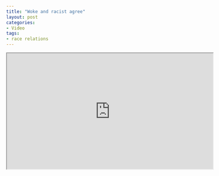 ```yaml
---
title: "Woke and racist agree"
layout: post
categories:
- Video
tags:
- race relations
---
```


<iframe width="560" height="315" src="https://www.youtube.com/embed/Ev373c7wSRg?si=zZz6FcUREMUd2RtG" title="Woke and racist agree" allow="accelerometer; autoplay; clipboard-write; encrypted-media; gyroscope; picture-in-picture; web-share" referrerpolicy="strict-origin-when-cross-origin" allowfullscreen></iframe>
